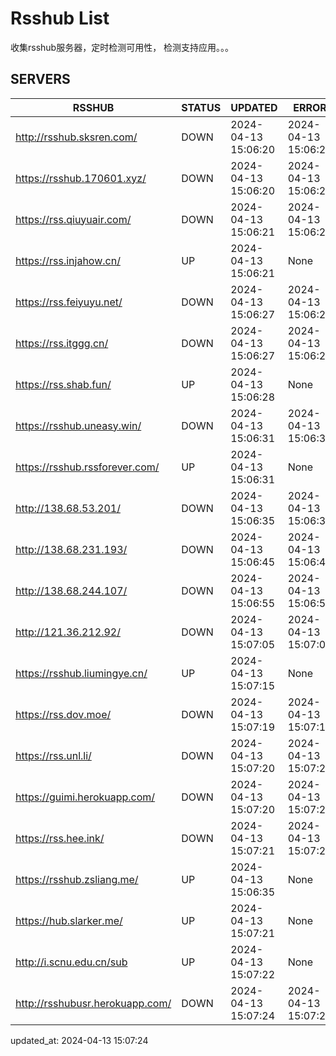 # Rsshub List

收集rsshub服务器，定时检测可用性， 检测支持应用。。。


## SERVERS

|  RSSHUB   | STATUS  | UPDATED  | ERROR  | TWITTER |  
|  ----  | ----  | ----  | ----  | ---- |  
| http://rsshub.sksren.com/ | DOWN | 2024-04-13 15:06:20 | 2024-04-13 15:06:20 |  
| https://rsshub.170601.xyz/ | DOWN | 2024-04-13 15:06:20 | 2024-04-13 15:06:20 |  
| https://rss.qiuyuair.com/ | DOWN | 2024-04-13 15:06:21 | 2024-04-13 15:06:21 |  
| https://rss.injahow.cn/ | UP | 2024-04-13 15:06:21 | None ||  
| https://rss.feiyuyu.net/ | DOWN | 2024-04-13 15:06:27 | 2024-04-13 15:06:27 |  
| https://rss.itggg.cn/ | DOWN | 2024-04-13 15:06:27 | 2024-04-13 15:06:27 |  
| https://rss.shab.fun/ | UP | 2024-04-13 15:06:28 | None ||  
| https://rsshub.uneasy.win/ | DOWN | 2024-04-13 15:06:31 | 2024-04-13 15:06:31 |  
| https://rsshub.rssforever.com/ | UP | 2024-04-13 15:06:31 | None ||  
| http://138.68.53.201/ | DOWN | 2024-04-13 15:06:35 | 2024-04-13 15:06:35 |  
| http://138.68.231.193/ | DOWN | 2024-04-13 15:06:45 | 2024-04-13 15:06:45 |  
| http://138.68.244.107/ | DOWN | 2024-04-13 15:06:55 | 2024-04-13 15:06:55 |  
| http://121.36.212.92/ | DOWN | 2024-04-13 15:07:05 | 2024-04-13 15:07:05 |  
| https://rsshub.liumingye.cn/ | UP | 2024-04-13 15:07:15 | None ||  
| https://rss.dov.moe/ | DOWN | 2024-04-13 15:07:19 | 2024-04-13 15:07:19 |  
| https://rss.unl.li/ | DOWN | 2024-04-13 15:07:20 | 2024-04-13 15:07:20 |  
| https://guimi.herokuapp.com/ | DOWN | 2024-04-13 15:07:20 | 2024-04-13 15:07:20 |  
| https://rss.hee.ink/ | DOWN | 2024-04-13 15:07:21 | 2024-04-13 15:07:21 |  
| https://rsshub.zsliang.me/ | UP | 2024-04-13 15:06:35 | None |OK|  
| https://hub.slarker.me/ | UP | 2024-04-13 15:07:21 | None ||  
| http://i.scnu.edu.cn/sub | UP | 2024-04-13 15:07:22 | None ||  
| http://rsshubusr.herokuapp.com/ | DOWN | 2024-04-13 15:07:24 | 2024-04-13 15:07:24 |  
  

updated_at: 2024-04-13 15:07:24  
